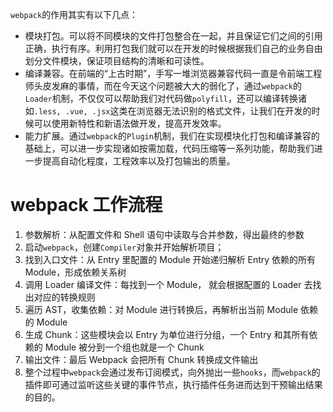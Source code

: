 `webpack`的作用其实有以下几点：

- 模块打包。可以将不同模块的文件打包整合在一起，并且保证它们之间的引用正确，执行有序。利用打包我们就可以在开发的时候根据我们自己的业务自由划分文件模块，保证项目结构的清晰和可读性。
- 编译兼容。在前端的“上古时期”，手写一堆浏览器兼容代码一直是令前端工程师头皮发麻的事情，而在今天这个问题被大大的弱化了，通过`webpack`的`Loader`机制，不仅仅可以帮助我们对代码做`polyfill`，还可以编译转换诸如`.less, .vue, .jsx`这类在浏览器无法识别的格式文件，让我们在开发的时候可以使用新特性和新语法做开发，提高开发效率。
- 能力扩展。通过`webpack`的`Plugin`机制，我们在实现模块化打包和编译兼容的基础上，可以进一步实现诸如按需加载，代码压缩等一系列功能，帮助我们进一步提高自动化程度，工程效率以及打包输出的质量。





# webpack 工作流程

1. 参数解析：从配置文件和 Shell 语句中读取与合并参数，得出最终的参数
1. 启动`webpack`，创建`Compiler`对象并开始解析项目；
2. 找到入口文件：从 Entry 里配置的 Module 开始递归解析 Entry 依赖的所有 Module，形成依赖关系树
3. 调用 Loader 编译文件：每找到一个 Module， 就会根据配置的 Loader 去找出对应的转换规则
4. 遍历 AST，收集依赖：对 Module 进行转换后，再解析出当前 Module 依赖的 Module
5. 生成 Chunk：这些模块会以 Entry 为单位进行分组，一个 Entry 和其所有依赖的 Module 被分到一个组也就是一个 Chunk
6. 输出文件：最后 Webpack 会把所有 Chunk 转换成文件输出
6. 整个过程中`webpack`会通过发布订阅模式，向外抛出一些`hooks`，而`webpack`的插件即可通过监听这些关键的事件节点，执行插件任务进而达到干预输出结果的目的。




